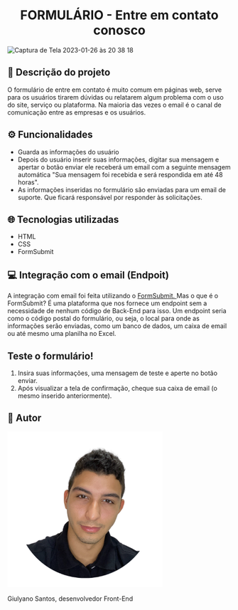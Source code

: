 <h1 align="center"> FORMULÁRIO - Entre em contato conosco </h1>

![Captura de Tela 2023-01-26 às 20 38 18](https://user-images.githubusercontent.com/94020264/214974599-2449b469-db3e-4909-92f1-02921bbb5515.png)


## :rocket: Descrição do projeto

O formulário de entre em contato é muito comum em páginas web, serve para os usuários tirarem dúvidas ou relatarem algum problema com o uso do site, serviço ou plataforma. Na maioria das vezes o email é o canal de comunicação entre as empresas e os usuários.

## :gear: Funcionalidades

<ul>
  
  <li>Guarda as informações do usuário </li>  
  <li> Depois do usuário inserir suas informações, digitar sua mensagem e apertar o botão enviar ele receberá um email com a seguinte mensagem automática  "Sua mensagem foi recebida e será respondida em até 48 horas". </li>
  <li> As informações inseridas no formulário são enviadas para um email de suporte. Que ficará responsável por responder às solicitações. </li>
</ul>

## :globe_with_meridians: Tecnologias utilizadas

<ul> 
  <li> HTML </li>
    <li> CSS </li>
    <li> FormSubmit </li>
  
  </ul>

## 💻 Integração com o email (Endpoit)

<p> A integração com email foi feita utilizando o <a href="https://formsubmit.co/" target='_blank'> FormSubmit. <a/> Mas o que é o FormSubmit? É uma plataforma que nos fornece um endpoint sem a necessidade de nenhum código de Back-End para isso. Um endpoint seria como o código postal do formulário, ou seja,  o local para onde as informações serão enviadas, como um banco de dados, um caixa de email ou até mesmo uma planilha no Excel.
  
## Teste o formulário! 
<ol>
  <li> Insira suas informações, uma mensagem de teste e aperte no botão enviar.  </li>
  <li> 
Após visualizar a tela de confirmação, cheque sua caixa de email (o mesmo inserido anteriormente).  
 </li>
  </ol> 

## :man: Autor

<img src="/foto-autor-github  (1).png" width="350px" height="350px"/>

<p> Giulyano Santos, desenvolvedor Front-End  </p>
